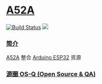 ﻿# [A52A](https://github.com/OS-Q/A52A)


[![Build Status](https://travis-ci.org/OS-Q/A52A.svg?branch=master)](https://travis-ci.org/OS-Q/A52A) ![](https://github.com/OS-Q/A52A/workflows/Arduino/badge.svg)

### [简介](https://github.com/OS-Q/A52A/wiki)

[A52A](https://github.com/OS-Q/A52A) 整合 [Arduino ESP32](https://github.com/espressif/arduino-esp32) 资源

### [源圈 OS-Q (Open Source & QA) ](http://www.OS-Q.com)
